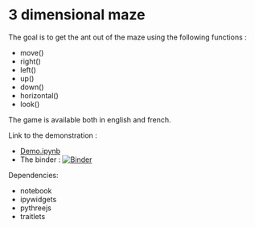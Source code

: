# 3 dimensional maze

The goal is to get the ant out of the maze using the following functions :
* move()
* right()
* left()
* up()
* down()
* horizontal()
* look()

The game is available both in english and french. 

Link to the demonstration :
* [Demo.ipynb](https://gitlab.u-psud.fr/edwige.gros/ipywidgets-games/blob/master/Maze/ipywidgets-games-maze/Demo.ipynb)
* The binder : [![Binder](https://mybinder.org/badge_logo.svg)](https://mybinder.org/v2/git/https%3A%2F%2Fgitlab.u-psud.fr%2Fedwige.gros%2Fipywidgets-games.git/master?filepath=Maze%2Fipywidgets-games-maze%2FDemo.ipynb)


Dependencies:
* notebook
* ipywidgets
* pythreejs
* traitlets